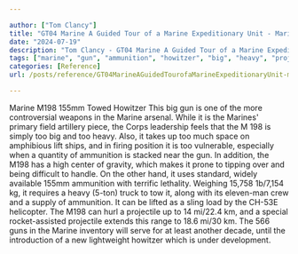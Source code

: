 ```yaml
---

author: ["Tom Clancy"]
title: "GT04 Marine A Guided Tour of a Marine Expeditionary Unit - Marine_split_061.html"
date: "2024-07-19"
description: "Tom Clancy - GT04 Marine A Guided Tour of a Marine Expeditionary Unit"
tags: ["marine", "gun", "ammunition", "howitzer", "big", "heavy", "projectile", "km", "towed", "one", "controversial", "weapon", "arsenal", "primary", "field", "artillery", "piece", "corp", "leadership", "feel", "simply", "also", "take", "much", "space"]
categories: [Reference]
url: /posts/reference/GT04MarineAGuidedTourofaMarineExpeditionaryUnit-marinesplit061html

---
```



Marine
M198 155mm Towed Howitzer
This big gun is one of the more controversial weapons in the Marine arsenal. While it is the Marines' primary field artillery piece, the Corps leadership feels that the M 198 is simply too big and too heavy. Also, it takes up too much space on amphibious lift ships, and in firing position it is too vulnerable, especially when a quantity of ammunition is stacked near the gun. In addition, the M198 has a high center of gravity, which makes it prone to tipping over and being difficult to handle. On the other hand, it uses standard, widely available 155mm ammunition with terrific lethality. Weighing 15,758 1b/7,154 kg, it requires a heavy (5-ton) truck to tow it, along with its eleven-man crew and a supply of ammunition. It can be lifted as a sling load by the CH-53E helicopter. The M198 can hurl a projectile up to 14 mi/22.4 km, and a special rocket-assisted projectile extends this range to 18.6 mi/30 km. The 566 guns in the Marine inventory will serve for at least another decade, until the introduction of a new lightweight howitzer which is under development.
